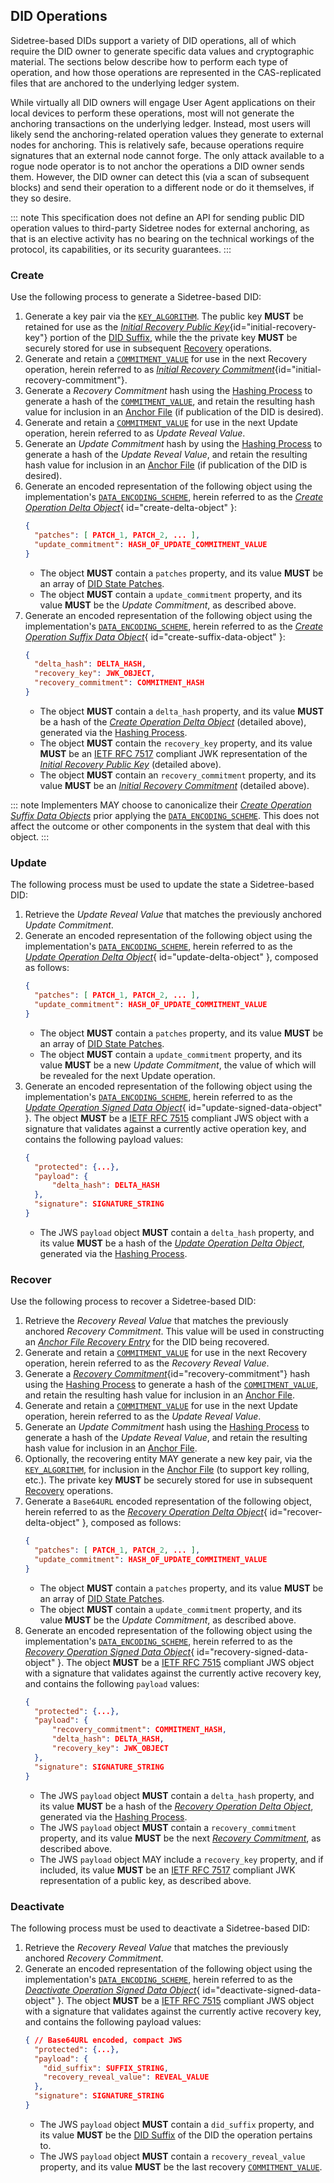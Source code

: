 


## DID Operations

Sidetree-based DIDs support a variety of DID operations, all of which require the DID owner to generate specific data values and cryptographic material. The sections below describe how to perform each type of operation, and how those operations are represented in the CAS-replicated files that are anchored to the underlying ledger system.

While virtually all DID owners will engage User Agent applications on their local devices to perform these operations, most will not generate the anchoring transactions on the underlying ledger. Instead, most users will likely send the anchoring-related operation values they generate to external nodes for anchoring. This is relatively safe, because operations require signatures that an external node cannot forge. The only attack available to a rogue node operator is to not anchor the operations a DID owner sends them. However, the DID owner can detect this (via a scan of subsequent blocks) and send their operation to a different node or do it themselves, if they so desire.

::: note
  This specification does not define an API for sending public DID operation values to third-party Sidetree nodes for external anchoring, as that is an elective activity has no bearing on the technical workings of the protocol, its capabilities, or its security guarantees.
:::

### Create

Use the following process to generate a Sidetree-based DID:

1. Generate a key pair via the [`KEY_ALGORITHM`](#key-algorithm). The public key ****MUST**** be retained for use as the [_Initial Recovery Public Key_](#initial-recovery-key){id="initial-recovery-key"} portion of the [DID Suffix](#did-suffix), while the the private key ****MUST**** be securely stored for use in subsequent [Recovery](#recovery) operations.
2. Generate and retain a [`COMMITMENT_VALUE`](#commitment-value) for use in the next Recovery operation, herein referred to as [_Initial Recovery Commitment_](#initial-recovery-commitment){id="initial-recovery-commitment"}.
3. Generate a _Recovery Commitment_ hash using the [Hashing Process](#hashing-process) to generate a hash of the [`COMMITMENT_VALUE`](#commitment-value), and retain the resulting hash value for inclusion in an [Anchor File](#anchor-file) (if publication of the DID is desired).
4. Generate and retain a [`COMMITMENT_VALUE`](#commitment-value) for use in the next Update operation, herein referred to as _Update Reveal Value_.
5. Generate an _Update Commitment_ hash by using the [Hashing Process](#hashing-process) to generate a hash of the _Update Reveal Value_, and retain the resulting hash value for inclusion in an [Anchor File](#anchor-file) (if publication of the DID is desired).
6. Generate an encoded representation of the following object using the implementation's [`DATA_ENCODING_SCHEME`](#data-encoding-scheme), herein referred to as the [_Create Operation Delta Object_](#create-delta-object){ id="create-delta-object" }:
    ```json
    {
      "patches": [ PATCH_1, PATCH_2, ... ],
      "update_commitment": HASH_OF_UPDATE_COMMITMENT_VALUE
    }
    ```
    - The object ****MUST**** contain a `patches` property, and its value ****MUST**** be an array of [DID State Patches](#did-state-patches).
    - The object ****MUST**** contain a `update_commitment` property, and its value ****MUST**** be the _Update Commitment_, as described above.
7. Generate an encoded representation of the following object using the implementation's [`DATA_ENCODING_SCHEME`](#data-encoding-scheme), herein referred to as the [_Create Operation Suffix Data Object_](#create-suffix-data-object){ id="create-suffix-data-object" }:
    ```json
    {
      "delta_hash": DELTA_HASH,
      "recovery_key": JWK_OBJECT,
      "recovery_commitment": COMMITMENT_HASH
    }
    ```
    - The object ****MUST**** contain a `delta_hash` property, and its value ****MUST**** be a hash of the [_Create Operation Delta Object_](#create-delta-object) (detailed above), generated via the [Hashing Process](#hashing-process).
    - The object ****MUST**** contain the `recovery_key` property, and its value ****MUST**** be an [IETF RFC 7517](https://tools.ietf.org/html/rfc7517) compliant JWK representation of the [_Initial Recovery Public Key_](#initial-recovery-key) (detailed above).
    - The object ****MUST**** contain an `recovery_commitment` property, and its value ****MUST**** be an [_Initial Recovery Commitment_](#initial-recovery-commitment) (detailed above).

::: note
Implementers MAY choose to canonicalize their [_Create Operation Suffix Data Objects_](#create-suffix-data-object) prior applying the [`DATA_ENCODING_SCHEME`](#data-encoding-scheme). This does not affect the outcome or other components in the system that deal with this object.
:::

### Update

The following process must be used to update the state a Sidetree-based DID:

1. Retrieve the _Update Reveal Value_ that matches the previously anchored _Update Commitment_.
2. Generate an encoded representation of the following object using the implementation's [`DATA_ENCODING_SCHEME`](#data-encoding-scheme), herein referred to as the [_Update Operation Delta Object_](#update-delta-object){ id="update-delta-object" }, composed as follows:
    ```json
    {
      "patches": [ PATCH_1, PATCH_2, ... ],
      "update_commitment": HASH_OF_UPDATE_COMMITMENT_VALUE
    }
    ```
    - The object ****MUST**** contain a `patches` property, and its value ****MUST**** be an array of [DID State Patches](#did-state-patches).
    - The object ****MUST**** contain a `update_commitment` property, and its value ****MUST**** be a new _Update Commitment_, the value of which will be revealed for the next Update operation.
3. Generate an encoded representation of the following object using the implementation's [`DATA_ENCODING_SCHEME`](#data-encoding-scheme), herein referred to as the [_Update Operation Signed Data Object_](#update-signed-data-object){ id="update-signed-data-object" }. The object ****MUST**** be a [IETF RFC 7515](https://tools.ietf.org/html/rfc7515) compliant JWS object with a signature that validates against a currently active operation key, and contains the following payload values:
    ```json
    {
      "protected": {...},
      "payload": {
          "delta_hash": DELTA_HASH
      },
      "signature": SIGNATURE_STRING
    }
    ```
    - The JWS `payload` object ****MUST**** contain a `delta_hash` property, and its value ****MUST**** be a hash of the [_Update Operation Delta Object_](#update-delta-object), generated via the [Hashing Process](#hashing-process).

### Recover

Use the following process to recover a Sidetree-based DID:

1. Retrieve the _Recovery Reveal Value_ that matches the previously anchored _Recovery Commitment_. This value will be used in constructing an [_Anchor File Recovery Entry_](#anchor-file-recovery-entry) for the DID being recovered.
2. Generate and retain a [`COMMITMENT_VALUE`](#commitment-value) for use in the next Recovery operation, herein referred to as the _Recovery Reveal Value_.
3. Generate a [_Recovery Commitment_](#recovery-commitment){id="recovery-commitment"} hash using the [Hashing Process](#hashing-process) to generate a hash of the [`COMMITMENT_VALUE`](#commitment-value), and retain the resulting hash value for inclusion in an [Anchor File](#anchor-file).
4. Generate and retain a [`COMMITMENT_VALUE`](#commitment-value) for use in the next Update operation, herein referred to as the _Update Reveal Value_.
5. Generate an _Update Commitment_ hash using the [Hashing Process](#hashing-process) to generate a hash of the _Update Reveal Value_, and retain the resulting hash value for inclusion in an [Anchor File](#anchor-file).
6. Optionally, the recovering entity MAY generate a new key pair, via the [`KEY_ALGORITHM`](#key-algorithm), for inclusion in the [Anchor File](#anchor-file) (to support key rolling, etc.). The private key ****MUST**** be securely stored for use in subsequent [Recovery](#recover) operations.
7. Generate a `Base64URL` encoded representation of the following object, herein referred to as the [_Recovery Operation Delta Object_](#recover-delta-object){ id="recover-delta-object" }, composed as follows:
    ```json
    {
      "patches": [ PATCH_1, PATCH_2, ... ],
      "update_commitment": HASH_OF_UPDATE_COMMITMENT_VALUE
    }
    ```
    - The object ****MUST**** contain a `patches` property, and its value ****MUST**** be an array of [DID State Patches](#did-state-patches).
    - The object ****MUST**** contain a `update_commitment` property, and its value ****MUST**** be the _Update Commitment_, as described above.
8. Generate an encoded representation of the following object using the implementation's [`DATA_ENCODING_SCHEME`](#data-encoding-scheme), herein referred to as the [_Recovery Operation Signed Data Object_](#recovery-signed-data-object){ id="recovery-signed-data-object" }. The object ****MUST**** be a [IETF RFC 7515](https://tools.ietf.org/html/rfc7515) compliant JWS object with a signature that validates against the currently active recovery key, and contains the following `payload` values:
    ```json
    {
      "protected": {...},
      "payload": {
          "recovery_commitment": COMMITMENT_HASH,
          "delta_hash": DELTA_HASH,
          "recovery_key": JWK_OBJECT
      },
      "signature": SIGNATURE_STRING
    }
    ```
    - The JWS `payload` object ****MUST**** contain a `delta_hash` property, and its value ****MUST**** be a hash of the [_Recovery Operation Delta Object_](#recover-delta-object), generated via the [Hashing Process](#hashing-process).
    - The JWS `payload` object ****MUST**** contain a `recovery_commitment` property, and its value ****MUST**** be the next [_Recovery Commitment_](#recovery-commitment), as described above.
    - The JWS `payload` object MAY include a `recovery_key` property, and if included, its value ****MUST**** be an [IETF RFC 7517](https://tools.ietf.org/html/rfc7517) compliant JWK representation of a public key, as described above.

### Deactivate

The following process must be used to deactivate a Sidetree-based DID:

1. Retrieve the _Recovery Reveal Value_ that matches the previously anchored _Recovery Commitment_.
2. Generate an encoded representation of the following object using the implementation's [`DATA_ENCODING_SCHEME`](#data-encoding-scheme), herein referred to as the [_Deactivate Operation Signed Data Object_](#deactivate-signed-data-object){ id="deactivate-signed-data-object" }. The object ****MUST**** be a [IETF RFC 7515](https://tools.ietf.org/html/rfc7515) compliant JWS object with a signature that validates against the currently active recovery key, and contains the following payload values:
    ```json
    { // Base64URL encoded, compact JWS
      "protected": {...},
      "payload": {
        "did_suffix": SUFFIX_STRING,
        "recovery_reveal_value": REVEAL_VALUE
      },
      "signature": SIGNATURE_STRING
    }
    ```
    - The JWS `payload` object ****MUST**** contain a `did_suffix` property, and its value ****MUST**** be the [DID Suffix](#did-suffix) of the DID the operation pertains to.
    - The JWS `payload` object ****MUST**** contain a `recovery_reveal_value` property, and its value ****MUST**** be the last recovery [`COMMITMENT_VALUE`](#commitment-value).